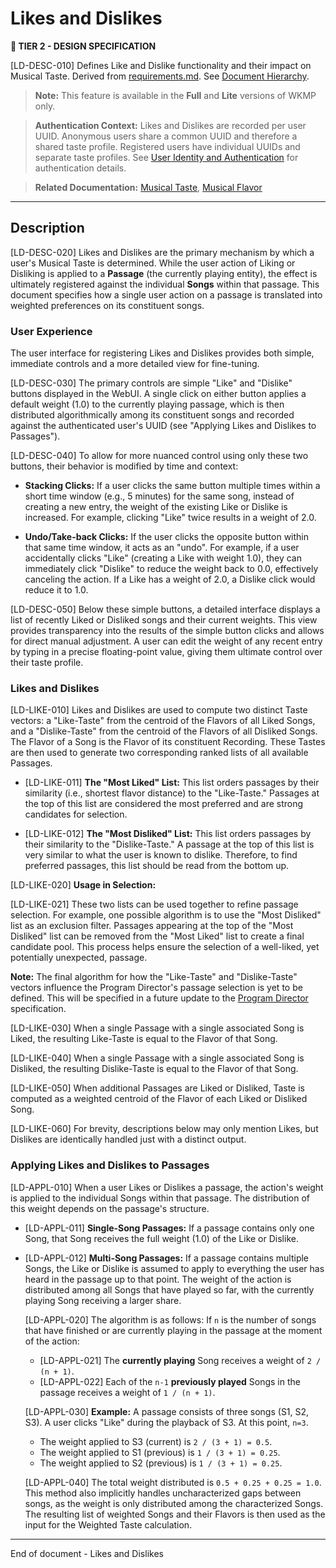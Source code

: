 # Likes and Dislikes

**🎼 TIER 2 - DESIGN SPECIFICATION**

[LD-DESC-010] Defines Like and Dislike functionality and their impact on Musical Taste. Derived from [requirements.md](REQ001-requirements.md). See [Document Hierarchy](GOV001-document_hierarchy.md).

> **Note:** This feature is available in the **Full** and **Lite** versions of WKMP only.

> **Authentication Context:** Likes and Dislikes are recorded per user UUID. Anonymous users share a common UUID and therefore a shared taste profile. Registered users have individual UUIDs and separate taste profiles. See [User Identity and Authentication](SPEC010-user_identity.md) for authentication details.

> **Related Documentation:** [Musical Taste](SPEC004-musical_taste.md), [Musical Flavor](SPEC003-musical_flavor.md)

---

## Description

[LD-DESC-020] Likes and Dislikes are the primary mechanism by which a user's Musical Taste is determined. While the user action of Liking or Disliking is applied to a **Passage** (the currently playing entity), the effect is ultimately registered against the individual **Songs** within that passage. This document specifies how a single user action on a passage is translated into weighted preferences on its constituent songs.

### User Experience

The user interface for registering Likes and Dislikes provides both simple, immediate controls and a more detailed view for fine-tuning.

[LD-DESC-030] The primary controls are simple "Like" and "Dislike" buttons displayed in the WebUI. A single click on either button applies a default weight (1.0) to the currently playing passage, which is then distributed algorithmically among its constituent songs and recorded against the authenticated user's UUID (see "Applying Likes and Dislikes to Passages").

[LD-DESC-040] To allow for more nuanced control using only these two buttons, their behavior is modified by time and context:

- **Stacking Clicks:** If a user clicks the same button multiple times within a short time window (e.g., 5 minutes) for the same song, instead of creating a new entry, the weight of the existing Like or Dislike is increased. For example, clicking "Like" twice results in a weight of 2.0.

- **Undo/Take-back Clicks:** If the user clicks the opposite button within that same time window, it acts as an "undo". For example, if a user accidentally clicks "Like" (creating a Like with weight 1.0), they can immediately click "Dislike" to reduce the weight back to 0.0, effectively canceling the action. If a Like has a weight of 2.0, a Dislike click would reduce it to 1.0.

[LD-DESC-050] Below these simple buttons, a detailed interface displays a list of recently Liked or Disliked songs and their current weights. This view provides transparency into the results of the simple button clicks and allows for direct manual adjustment. A user can edit the weight of any recent entry by typing in a precise floating-point value, giving them ultimate control over their taste profile.

### Likes and Dislikes

[LD-LIKE-010] Likes and Dislikes are used to compute two distinct Taste vectors: a "Like-Taste" from the centroid of the Flavors of all Liked Songs, and a "Dislike-Taste" from the centroid of the Flavors of all Disliked Songs. The Flavor of a Song is the Flavor of its constituent Recording. These Tastes are then used to generate two corresponding ranked lists of all available Passages.

-   [LD-LIKE-011] **The "Most Liked" List:** This list orders passages by their similarity (i.e., shortest flavor distance) to the "Like-Taste." Passages at the top of this list are considered the most preferred and are strong candidates for selection.

-   [LD-LIKE-012] **The "Most Disliked" List:** This list orders passages by their similarity to the "Dislike-Taste." A passage at the top of this list is very similar to what the user is known to dislike. Therefore, to find preferred passages, this list should be read from the bottom up.

[LD-LIKE-020] **Usage in Selection:**

[LD-LIKE-021] These two lists can be used together to refine passage selection. For example, one possible algorithm is to use the "Most Disliked" list as an exclusion filter. Passages appearing at the top of the "Most Disliked" list can be removed from the "Most Liked" list to create a final candidate pool. This process helps ensure the selection of a well-liked, yet potentially unexpected, passage.

**Note:** The final algorithm for how the "Like-Taste" and "Dislike-Taste" vectors influence the Program Director's passage selection is yet to be defined. This will be specified in a future update to the [Program Director](SPEC005-program_director.md) specification.

[LD-LIKE-030] When a single Passage with a single associated Song is Liked, the resulting Like-Taste is equal to the Flavor of that Song.

[LD-LIKE-040] When a single Passage with a single associated Song is Disliked, the resulting Dislike-Taste is equal to the Flavor of that Song.

[LD-LIKE-050] When additional Passages are Liked or Disliked, Taste is computed as a weighted centroid of the Flavor of each Liked or Disliked Song.

[LD-LIKE-060] For brevity, descriptions below may only mention Likes, but Dislikes are identically handled just with a distinct output.

### Applying Likes and Dislikes to Passages

[LD-APPL-010] When a user Likes or Dislikes a passage, the action's weight is applied to the individual Songs within that passage. The distribution of this weight depends on the passage's structure.

-   [LD-APPL-011] **Single-Song Passages:** If a passage contains only one Song, that Song receives the full weight (1.0) of the Like or Dislike.

-   [LD-APPL-012] **Multi-Song Passages:** If a passage contains multiple Songs, the Like or Dislike is assumed to apply to everything the user has heard in the passage up to that point. The weight of the action is distributed among all Songs that have played so far, with the currently playing Song receiving a larger share.

    [LD-APPL-020] The algorithm is as follows: If `n` is the number of songs that have finished or are currently playing in the passage at the moment of the action:
    -   [LD-APPL-021] The **currently playing** Song receives a weight of `2 / (n + 1)`.
    -   [LD-APPL-022] Each of the `n-1` **previously played** Songs in the passage receives a weight of `1 / (n + 1)`.

    [LD-APPL-030] **Example:** A passage consists of three songs (S1, S2, S3). A user clicks "Like" during the playback of S3. At this point, `n=3`.
    -   The weight applied to S3 (current) is `2 / (3 + 1) = 0.5`.
    -   The weight applied to S1 (previous) is `1 / (3 + 1) = 0.25`.
    -   The weight applied to S2 (previous) is `1 / (3 + 1) = 0.25`.

    [LD-APPL-040] The total weight distributed is `0.5 + 0.25 + 0.25 = 1.0`. This method also implicitly handles uncharacterized gaps between songs, as the weight is only distributed among the characterized Songs. The resulting list of weighted Songs and their Flavors is then used as the input for the Weighted Taste calculation.

---
End of document - Likes and Dislikes
